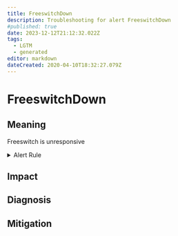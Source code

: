 ```yaml
---
title: FreeswitchDown
description: Troubleshooting for alert FreeswitchDown
#published: true
date: 2023-12-12T21:12:32.022Z
tags: 
  - LGTM
  - generated
editor: markdown
dateCreated: 2020-04-10T18:32:27.079Z
---
```


# FreeswitchDown

## Meaning
[//]: # "Short paragraph that explains what the alert means"
Freeswitch is unresponsive

<details>
  <summary>Alert Rule</summary>

{{% rule "freeswitch/znerol-freeswitch-exporter.yml" "FreeswitchDown" %}}

<!-- Rule when generated

```yaml
alert: FreeswitchDown
expr: freeswitch_up == 0
for: 0m
labels:
    severity: critical
annotations:
    summary: Freeswitch down (instance {{ $labels.instance }})
    description: |-
        Freeswitch is unresponsive
          VALUE = {{ $value }}
          LABELS = {{ $labels }}
    runbook: https://github.com/srerun/prometheus-alerts/blob/main/content/runbooks/znerol-freeswitch-exporter/FreeswitchDown.md

```

-->

</details>


## Impact
[//]: # "What could / will happen if the alert is not addressed"



## Diagnosis
[//]: # "Steps to take to identify the cause of the problem"



## Mitigation
[//]: # "The steps necessary to resolve the alert"
